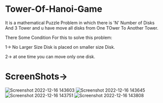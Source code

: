 # Tower-Of-Hanoi-Game

It is a mathematical Puzzle Problem in which there is 'N' Number of Disks And 3 Tower and u have move all disks from One TOwer To Another Tower.

There Some Condition For this to solve this problem:

1-> No Larger Size Disk is placed on smaller size Disk.

2-> at one time you can move only one disk.

# ScreenShots->

![Screenshot 2022-12-16 143603](https://user-images.githubusercontent.com/131151467/232750931-d29e7ea7-d970-4d93-972a-57e3ee7dcb20.png)
![Screenshot 2022-12-16 143645](https://user-images.githubusercontent.com/131151467/232750947-c0d51a7b-812f-4871-b1f7-2851afd985bc.png)
![Screenshot 2022-12-16 143751](https://user-images.githubusercontent.com/131151467/232750951-c8029426-21b7-45e8-af90-dd9747005b15.png)
![Screenshot 2022-12-16 143808](https://user-images.githubusercontent.com/131151467/232750989-97d66f51-5785-46e0-8316-0b681656a346.png)
